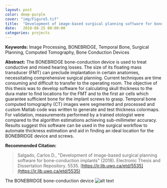 ```yaml
---
layout: post
color: deep-purple
cover: "img/Figure5.tif"
title:  "Development of image-based surgical planning software for bone-conduction implants"
date:   2018-08-25 00:00:00
categories: projects
---
```


**Keywords:**
Image Processing, BONEBRIDGE, Temporal Bone, Surgical Planning, Computed
Tomography, Bone Conduction Devices

**Abstract:** 
The BONEBRIDGE bone-conduction device is used to treat conductive and mixed hearing losses. The size of its floating mass transducer (FMT) can preclude implantation in certain anatomies, necessitating comprehensive surgical planning. Current techniques are time consuming and difficult to transfer to the operating room. The objective of this thesis was to develop software for calculating skull thickness to the dura mater to find locations for the FMT and to the first air cells which guarantee sufficient bone for the implant screws to grasp. Temporal bone computed tomography (CT) images were segmented and processed and custom Matlab code was written to generate and test thickness colormaps. For validation, measurements performed by a trained otologist were compared to the algorithm estimations achieving sub-millimeter accuracy. Results suggest this software can be used in the surgical workflow to automate thickness estimation and aid in finding an ideal location for the BONEBRIDGE device and screws.

**Recommended Citation:**
>Salgado, Carlos D., "Development of image-based surgical planning software for bone-conduction implants" (2018). Electronic Thesis
and Dissertation Repository. 5535. [https://ir.lib.uwo.ca/etd/5535](https://ir.lib.uwo.ca/etd/5535)

The BONEBRIDGE bone-conduction device 
![alt text](https://www.medel.com/images/librariesprovider3/hearing-implants/bonebridge/bonebridge-system-large.png "MED-EL's BONEBRIDGE")
```